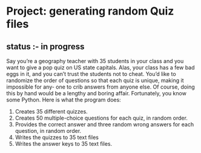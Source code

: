 # Project: generating random Quiz files
## status :- in progress

Say you’re a geography teacher with 35 students in your class and you want to give a pop quiz on US state capitals. Alas, your class has a few bad eggs in it, and you can’t trust the students not to cheat. You’d like to randomize the order of questions so that each quiz is unique, making it impossible for any- one to crib answers from anyone else. Of course, doing this by hand would be a lengthy and boring affair. Fortunately, you know some Python.
Here is what the program does:

1) Creates 35 different quizzes.
2) Creates 50 multiple-choice questions for each quiz, in random order.
3) Provides the correct answer and three random wrong answers for each question, in random order.
4) Writes the quizzes to 35 text files
5) Writes the answer keys to 35 text files.
